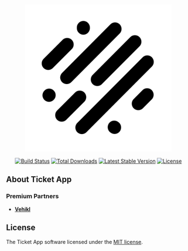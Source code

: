 <p align="center">
    <a href="https://app.elmarzougui.net" target="_blank">
        <img src="./logo.svg" width="400">
    </a>
</p>

<p align="center">
    <a href="https://travis-ci.org/laravel/framework"><img src="https://travis-ci.org/laravel/framework.svg" alt="Build Status"></a>
    <a href="https://packagist.org/packages/laravel/framework"><img src="https://img.shields.io/packagist/dt/laravel/framework" alt="Total Downloads"></a>
    <a href="https://packagist.org/packages/laravel/framework"><img src="https://img.shields.io/packagist/v/laravel/framework" alt="Latest Stable Version"></a>
    <a href="https://packagist.org/packages/laravel/framework"><img src="https://img.shields.io/packagist/l/laravel/framework" alt="License"></a>
</p>

## About Ticket App


### Premium Partners

- **[Vehikl](https://vehikl.com/)**


## License

The Ticket App software licensed under the [MIT license](https://opensource.org/licenses/MIT).
